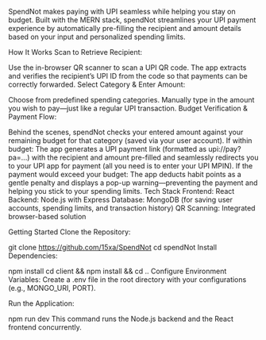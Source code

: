SpendNot makes paying with UPI seamless while helping you stay on budget. Built with the MERN stack, spendNot streamlines your UPI payment experience by automatically pre-filling the recipient and amount details based on your input and personalized spending limits.

How It Works
Scan to Retrieve Recipient:

Use the in-browser QR scanner to scan a UPI QR code.
The app extracts and verifies the recipient’s UPI ID from the code so that payments can be correctly forwarded.
Select Category & Enter Amount:

Choose from predefined spending categories.
Manually type in the amount you wish to pay—just like a regular UPI transaction.
Budget Verification & Payment Flow:

Behind the scenes, spendNot checks your entered amount against your remaining budget for that category (saved via your user account).
If within budget: The app generates a UPI payment link (formatted as upi://pay?pa=...) with the recipient and amount pre-filled and seamlessly redirects you to your UPI app for payment (all you need is to enter your UPI MPIN).
If the payment would exceed your budget: The app deducts habit points as a gentle penalty and displays a pop-up warning—preventing the payment and helping you stick to your spending limits.
Tech Stack
Frontend: React
Backend: Node.js with Express
Database: MongoDB (for saving user accounts, spending limits, and transaction history)
QR Scanning: Integrated browser-based solution



Getting Started
Clone the Repository:

git clone https://github.com/15xa/SpendNot
cd spendNot
Install Dependencies:


npm install
cd client && npm install && cd ..
Configure Environment Variables:
Create a .env file in the root directory with your configurations (e.g., MONGO_URI, PORT).

Run the Application:

npm run dev
This command runs the Node.js backend and the React frontend concurrently.





